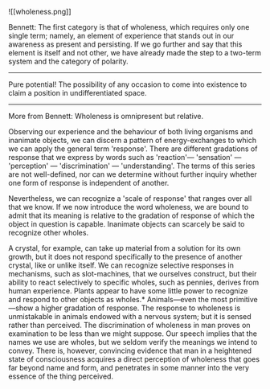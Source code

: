 ![[wholeness.png]]

Bennett: 
The first category is that of wholeness, which requires only one single term; namely, an element of experience that stands out in our awareness as present and persisting. If we go further and say that this element is itself and not other, we have already made the step to a two-term system and the category of polarity.
_______________________
Pure potential! The possibility of any occasion to come into existence to claim a position in undifferentiated space.
_______________________
More from Bennett:
Wholeness is omnipresent but relative.

Observing our experience and the behaviour of both living organisms and inanimate objects, we can discern a pattern of energy-exchanges to which we can apply the general term 'response'. There are different gradations of response that we express by words such as 'reaction'— 'sensation' — 'perception' — 'discrimination' — 'understanding'. The terms of this series are not well-defined, nor can we determine without further inquiry whether one form of response is independent of another.

Nevertheless, we can recognize a 'scale of response' that ranges over all that we know. If we now introduce the word wholeness, we are bound to admit that its meaning is relative to the gradation of response of which the object in question is capable. Inanimate objects can scarcely be said to recognize other wholes.

A crystal, for example, can take up material from a solution for its own growth, but it does not respond specifically to the presence of another crystal, like or unlike itself. We can recognize selective responses in mechanisms, such as slot-machines, that we ourselves construct, but their ability to react selectively to specific wholes, such as pennies, derives from human experience. Plants appear to have some little power to recognize and respond to other objects as wholes.* Animals—even the most primitive—show a higher gradation of response. The response to wholeness is unmistakable in animals endowed with a nervous system; but it is sensed rather than perceived. The discrimination of wholeness in man proves on examination to be less than we might suppose. Our speech implies that the names we use are wholes, but we seldom verify the meanings we intend to convey. There is, however, convincing evidence that man in a heightened state of consciousness acquires a direct perception of wholeness that goes far beyond name and form, and penetrates in some manner into the very essence of the thing perceived.